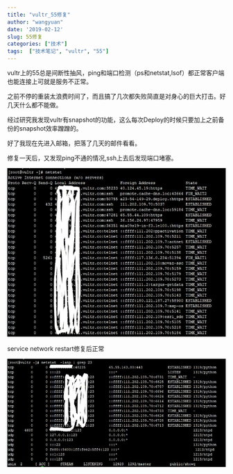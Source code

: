 ```yaml
---
title: "vultr_55修复"
author: "wangyuan"
date: '2019-02-12'
slug: 55修复
categories: ["技术"]
tags:  ["技术笔记", "vultr", "55"]
---
```


vultr上的55总是间断性抽风，ping和端口检测（ps和netstat,lsof）都正常客户端也能连接上可就是服务不正常。

之前不停的重装太浪费时间了，而且搞了几次都失败简直是对身心的巨大打击。好几天什么都不能做。

经过研究我发现vultr有snapshot的功能，这么每次Deploy的时候只要加上之前备份的snapshot效率蹭蹭的。

好了我现在先进入邮箱，把落了几天的邮件看看。

修复一天后，又发现ping不通的情况,ssh上去后发现端口堵塞。

![有问题](https://raw.githubusercontent.com/reticentfat/wangyuanfrank.com/master/static/images/%E6%9C%89%E9%97%AE%E9%A2%98.jpg)

service network restart修复后正常

![正常](https://raw.githubusercontent.com/reticentfat/wangyuanfrank.com/master/static/images/Inked%E6%AD%A3%E5%B8%B8_LI.jpg)


